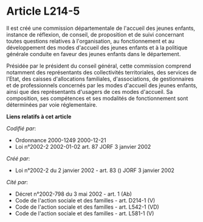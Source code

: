 # Article L214-5

Il est créé une commission départementale de l'accueil des jeunes enfants, instance de réflexion, de conseil, de proposition
et de suivi concernant toutes questions relatives à l'organisation, au fonctionnement et au développement des modes d'accueil
des jeunes enfants et à la politique générale conduite en faveur des jeunes enfants dans le département.

Présidée par le président du conseil général, cette commission comprend notamment des représentants des collectivités
territoriales, des services de l'Etat, des caisses d'allocations familiales, d'associations, de gestionnaires et de
professionnels concernés par les modes d'accueil des jeunes enfants, ainsi que des représentants d'usagers de ces modes
d'accueil. Sa composition, ses compétences et ses modalités de fonctionnement sont déterminées par voie réglementaire.

**Liens relatifs à cet article**

_Codifié par_:

  - Ordonnance 2000-1249 2000-12-21
  - Loi n°2002-2 2002-01-02 art. 87 JORF 3 janvier 2002

_Créé par_:

  - Loi n°2002-2 du 2 janvier 2002 - art. 83 () JORF 3 janvier 2002

_Cité par_:

  - Décret n°2002-798 du 3 mai 2002 - art. 1 (Ab)
  - Code de l'action sociale et des familles - art. D214-1 (V)
  - Code de l'action sociale et des familles - art. L542-1 (VD)
  - Code de l'action sociale et des familles - art. L581-1 (V)
